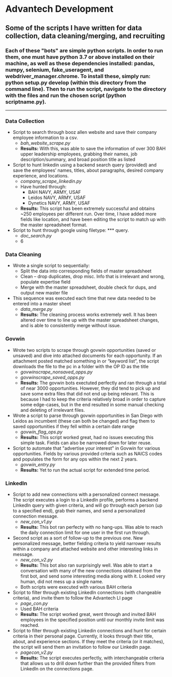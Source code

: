 # Advantech Development

## Some of the scripts I have written for data collection, data cleaning/merging, and recruiting

### Each of these "bots" are simple python scripts. In order to run them, one must have python 3.7 or above installed on their machine, as well as these dependencies installed: pandas, numpy, selenium, fake_useragent, and webdriver_manager.chrome. To install these, simply run: python setup.py develop (within this directory from the command line). Then to run the script, navigate to the directory with the files and run the chosen script (python scriptname.py).
---

### Data Collection
- Script to search through booz allen website and save their company employee information to a csv. 
   - *bah_website_scrape.py*
   - **Results:** With this, was able to save the information of over 300 BAH upper leadership employees, grabbing their names, job description/summary, and broad position title as listed
- Script to hunt linkedin using a backend search query (provided) and save the employees’ names, titles, about paragraphs, desired company experience, and locations. <br>
   - *company_scrape_linkedin.py*<br>
   - Have hunted through: 
      - BAH NAVY, ARMY, USAF 
      - Leidos NAVY, ARMY, USAF 
      - Dynetics NAVY, ARMY, USAF 
   - **Results:** This script has been extremely successful and obtains ~250 employees per different run. Over time, I have added more fields like location, and have been editing the script to match up with the master spreadsheet format. 
- Script to hunt through google using filetype: *** query.
   - *doc_search.py*
   - 6

### Data Cleaning
- Wrote a single script to sequentially: 
   - Split the data into corresponding fields of master spreadsheet 
   - Clean – drop duplicates, drop misc. Info that is irrelevant and wrong, populate expertise field 
   - Merge with the master spreadsheet, double check for dups, and output new master file 
- This sequence was executed each time that new data needed to be entered into a master sheet 
   - *data_merge.py*
   - **Results:** The cleaning process works extremely well. It has been altered over time to line up with the master spreadsheet changes, and is able to consistently merge without issue.
   
### Govwin
- Wrote two scripts to scrape through govwin opportunities (saved or unsaved) and dive into attached documents for each opportunity. If an attachment posted matched something in or “keyword list”, the script downloads the file to the pc in a folder with the OP ID as the title 
   - *govwinscrape_nonsaved_opps.py*
   - *govwinscrape_saved_opps.py*
   - **Results:** The govwin bots exectuted perfectly and ran through a total of near 3000 opportunities. However, they did tend to pick up and save some extra files that did not end up being relevant. This is because I had to keep the criteria relatively broad in order to capture some edge-cases, but in the end resulted in some manual checking and deleting of irrelevant files. 
- Wrote a script to parse through govwin opportunities in San Diego with Leidos as incumbent (these can both be changed) and flag them to saved opportunities if they fell within a certain date range  
   - *govwin_flag_ops.py*
   - **Results:** This script worked great, had no issues executing this simple task. Fields can also be narrowed down for later reuse. 
- Script to automate that "advertise your interest" in Govwin for various opportunities. Fields by various provided criteria such as NAICS codes and populates the form for any ops within the next 2 years.
   - *govwin_entry.py*
   - **Results:** Yet to run the actual script for extended time period.

### LinkedIn
- Script to add new connections with a personalized connect message. The script executes a login to a LinkedIn profile, performs a backend LinkedIn query with given criteria, and will go through each person (up to a specified end), grab their names, and send a personalized connection message. 
   - *new_con_v1.py*
   - **Results:** This bot ran perfecty with no hang-ups. Was able to reach the daily connection limit for one user in the first run through.
- Second script as a sort of follow-up to the previous one. New personalized message, better fielding criteria to yield narrower results within a company and attached website and other interesting links in message.  
   - *new_con_v2.py*
   - **Results:** This bot also ran surprisingly well. Was able to start a conversation with many of the new connections obtained from the first bot, and send some interesting media along with it. Looked very human, did not mess up a single name. 
   - Both scripts were executed with various BAH criteria 
- Script to filter through existing LinkedIn connections (with changeable criteria), and invite them to follow the Advantech LI page 
   - *page_con.py*
   - Used BAH criteria
   - **Results:** The script worked great, went through and invited BAH employees in the specified position until our monthly invite limit was reached. 
- Script to filter through existing Linkedin connections and hunt for certain criteria in their personal page. Currently, it looks through their title, about, and experience sections. If they meet the criteria (or it matches), the script will send them an invitation to follow our LinkedIn page.
   - *pagecon_v2.py*
   - **Results:** The script executes perfectly, with interchangeable criteria that  allows us to drill down further than the provided filters from LinkedIn on the connections page. 
